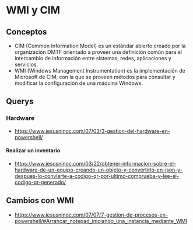 # WMI y CIM

## Conceptos
- CIM (Common Information Model) es un estándar abierto creado por la organización DMTF orientado a proveer una definición común para el intercambio de información entre sistemas, redes, aplicaciones y servicios.
- WMI (Windows Management Instrumentation) es la implementación de Microsoft de CIM, con la que se proveen métodos para consultar y modificar la configuración de una máquina Windows.

## Querys

### Hardware
* https://www.jesusninoc.com/07/03/3-gestion-del-hardware-en-powershell/

#### Realizar un inventario
* https://www.jesusninoc.com/03/22/obtener-informacion-sobre-el-hardware-de-un-equipo-creando-un-objeto-y-convertirlo-en-json-y-despues-lo-convierte-a-codigo-qr-por-ultimo-comprueba-y-lee-el-codigo-qr-generado/

## Cambios con WMI
* https://www.jesusninoc.com/07/07/7-gestion-de-procesos-en-powershell/#Arrancar_notepad_iniciando_una_instancia_mediante_WMI
